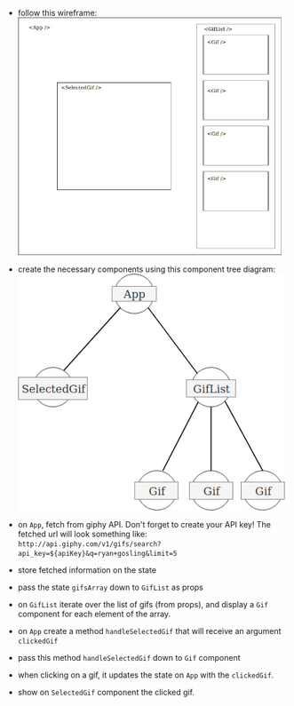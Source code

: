 - follow this wireframe:
![](./public/wireframe.jpg)

- create the necessary components using this component tree diagram:
![](./public/component-tree.jpg)

- on `App`, fetch from giphy API. Don't forget to create your API key! The fetched url will look something like: `http://api.giphy.com/v1/gifs/search?api_key=${apiKey}&q=ryan+gosling&limit=5`

- store fetched information on the state

- pass the state `gifsArray` down to `GifList` as props

- on `GifList` iterate over the list of gifs (from props), and display a `Gif` component for each element of the array.

- on `App` create a method `handleSelectedGif` that will receive an argument `clickedGif`

- pass this method `handleSelectedGif` down to `Gif` component

- when clicking on a gif, it updates the state on `App` with the `clickedGif`.

- show on `SelectedGif` component the clicked gif.
